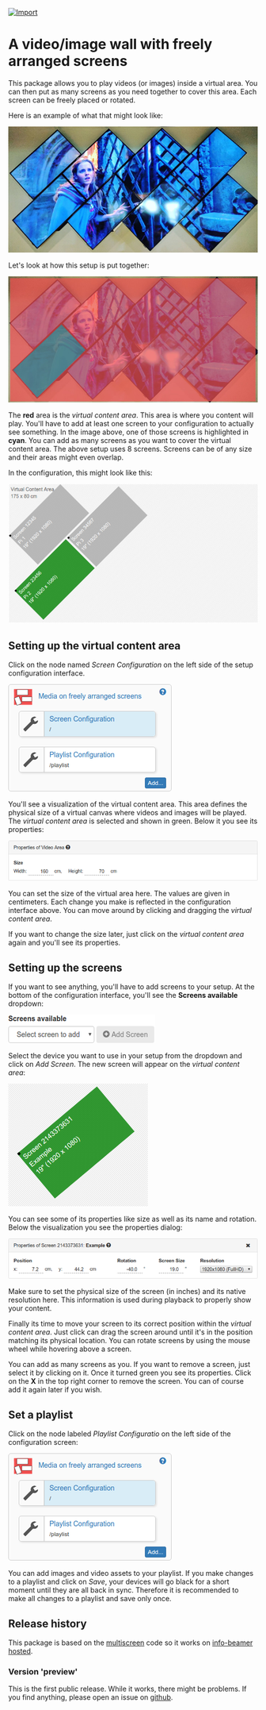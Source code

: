 [![Import](https://cdn.infobeamer.com/s/img/import.png)](https://info-beamer.com/use?url=https://github.com/info-beamer/package-patchwork-player)

A video/image wall with freely arranged screens
===============================================

This package allows you to play videos (or images) inside a virtual
area. You can then put as many screens as you need together to cover
this area. Each screen can be freely placed or rotated.

Here is an example of what that might look like:

![Example setup using 8 screens](example-setup.jpg)

Let's look at how this setup is put together:

![How those 8 screens work together](example-configuration.jpg)

The **red** area is the _virtual content area_. This area
is where you content will play. You'll have to add at least one screen
to your configuration to actually see something. In the image above,
one of those screens is highlighted in **cyan**. You can add as many
screens as you want to cover the virtual content area. The above setup
uses 8 screens. Screens can be of any size and their areas might even
overlap.

In the configuration, this might look like this:

![Example configuration with 3 screens](example-config-ui.png)

Setting up the virtual content area
-----------------------------------

Click on the node named _Screen Configuration_ on the left
side of the setup configuration interface.

![Setup configuration](doc-setup-tree.png)

You'll see a visualization of the virtual content area. This
area defines the physical size of a virtual canvas where
videos and images will be played. The _virtual content area_
is selected and shown in green. Below it you see its
properties:

![Content properties](doc-area-properties.png)

You can set the size of the virtual area here. The values
are given in centimeters. Each change you make is reflected
in the configuration interface above. You can move around by
clicking and dragging the _virtual content area_.

If you want to change the size later, just click on the
_virtual content area_ again and you'll see its properties.

Setting up the screens
----------------------

If you want to see anything, you'll have to add screens to
your setup. At the bottom of the configuration interface,
you'll see the **Screens available** dropdown:

![Adding a new screen](doc-adding-device.png)

Select the device you want to use in your setup from the
dropdown and click on _Add Screen_. The new screen will
appear on the _virtual content area_:

![Added a new screen](doc-screen-on-area.png)

You can see some of its properties like size as
well as its name and rotation. Below the visualization you
see the properties dialog:

![Screen properties](doc-screen-properties.png)

Make sure to set the physical size of the screen (in inches)
and its native resolution here. This information is used
during playback to properly show your content.

Finally its time to move your screen to its correct position
within the _virtual content area_. Just click can drag the
screen around until it's in the position matching its
physical location. You can rotate screens by using the mouse
wheel while hovering above a screen.

You can add as many screens as you. If you want to remove a
screen, just select it by clicking on it. Once it turned
green you see its properties. Click on the **X** in the top
right corner to remove the screen. You can of course add it
again later if you wish.

Set a playlist
--------------

Click on the node labeled _Playlist Configuratio_ on the
left side of the configuration screen:

![Setup configuration](doc-setup-tree.png)

You can add images and video assets to your playlist.
If you make changes to a playlist and click on _Save_, your
devices will go black for a short moment until they are all
back in sync. Therefore it is recommended to make all
changes to a playlist and save only once.

Release history
---------------

This package is based on the
[multiscreen](https://github.com/info-beamer/multiscreen)
code so it works on [info-beamer hosted](https://info-beamer.com/hosted).

### Version 'preview'

This is the first public release. While it works, there
might be problems. If you find anything, please open an
issue on [github](https://github.com/info-beamer/package-patchwork-player/issues/new).
